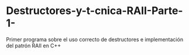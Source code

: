 # Destructores-y-t-cnica-RAII-Parte-1-
Primer programa sobre el uso correcto de destructores e implementación del patrón RAII en C++
